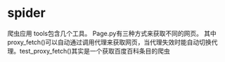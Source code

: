 # spider
爬虫应用
tools包含几个工具。
Page.py有三种方式来获取不同的网页。
其中proxy_fetch()可以自动通过调用代理来获取网页，当代理失效时能自动切换代理。test_proxy_fetch()其实是一个获取百度百科条目的爬虫
